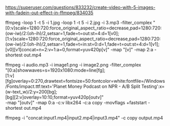 ﻿https://superuser.com/questions/833232/create-video-with-5-images-with-fadein-out-effect-in-ffmpeg/834035

ffmpeg -loop 1 -t 5 -i 1.jpg -loop 1 -t 5 -i 2.jpg -i 3.mp3 -filter_complex "[0:v]scale=1280:720:force_original_aspect_ratio=decrease,pad=1280:720:(ow-iw)/2:(oh-ih)/2,setsar=1,fade=t=out:st=4:d=1[v0]; [1:v]scale=1280:720:force_original_aspect_ratio=decrease,pad=1280:720:(ow-iw)/2:(oh-ih)/2,setsar=1,fade=t=in:st=0:d=1,fade=t=out:st=4:d=1[v1];  [v0][v1]concat=n=2:v=1:a=0,format=yuv420p[v]" -map "[v]" -map 2:a -shortest out.mp4


ffmpeg -i audio.mp3 -i image1.png -i image2.png -filter_complex \
"[0:a]showwaves=s=1920x1080:mode=line[fg]; \
 [1:v][fg]overlay=0:270,drawtext=fontsize=50:fontcolor=white:fontfile=/Windows/Fonts/impact.ttf:text='Planet Money Podcast on NPR - A/B Split Testing':x=(w-text_w)/2:y=200[bg]; \
 [bg][2:v]overlay=10:10,format=yuv420p[outv]" \
-map "[outv]" -map 0:a -c:v libx264 -c:a copy -movflags +faststart -shortest out.mp4

ffmpeg -i "concat:input1.mp4|input2.mp4|input3.mp4" -c copy output.mp4